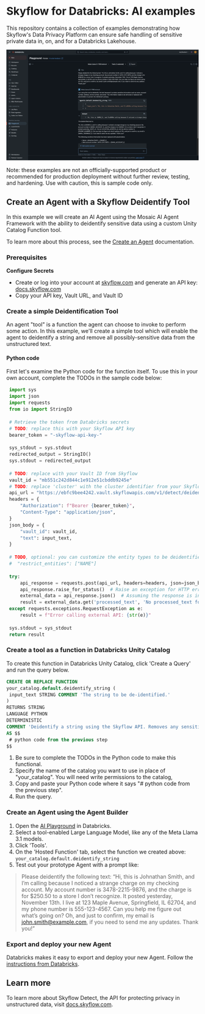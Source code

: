 
# Skyflow for Databricks: AI examples

This repository contains a collection of examples demonstrating how Skyflow's Data Privacy Platform can ensure safe handling of sensitive private data in, on, and for a Databricks Lakehouse.

![screenshot of AI agent running a deidentify call](https://github.com/SkyflowFoundry/databricks_ai/blob/main/assets/agent_playground_full.png)

Note: these examples are not an officially-supported product or recommended for production deployment without further review, testing, and hardening. Use with caution, this is sample code only.

## Create an Agent with a Skyflow Deidentify Tool

In this example we will create an AI Agent using the Mosaic AI Agent Framework with the ability to deidentify sensitive data using a custom Unity Catalog Function tool.

To learn more about this process, see the [Create an Agent](https://docs.databricks.com/en/generative-ai/agent-framework/create-agent.html) documentation.

### Prerequisites

**Configure Secrets**

- Create or log into your account at [skyflow.com](https://skyflow.com) and generate an API key: [docs.skyflow.com](https://docs.skyflow.com/api-authentication/)
- Copy your API key, Vault URL, and Vault ID


### Create a simple Deidentification Tool

An agent "tool" is a function the agent can choose to invoke to perform some action. In this example, we'll create a simple tool which will enable the agent to deidentify a string and remove all possibly-sensitive data from the unstructured text.

#### Python code

First let's examine the Python code for the function itself. To use this in your own account, complete the TODOs in the sample code below:

```py
 import sys
 import json
 import requests
 from io import StringIO

 # Retrieve the token from Databricks secrets
 # TODO: replace this with your Skyflow API key
 bearer_token = "-skyflow-api-key-"

 sys_stdout = sys.stdout
 redirected_output = StringIO()
 sys.stdout = redirected_output

 # TODO: replace with your Vault ID from Skyflow
 vault_id = "mb551c242d844c1e912e51cbddb9245e"
 # TODO: replace 'cluster' with the cluster identifier from your Skyflow Vault URL
 api_url = "https://ebfc9bee4242.vault.skyflowapis.com/v1/detect/deidentify/string"
 headers = {
     "Authorization": f"Bearer {bearer_token}",
     "Content-Type": "application/json",
 }
 json_body = {
     "vault_id": vault_id,
     "text": input_text,
 }
 
 # TODO, optional: you can customize the entity types to be deidentified by passing values in "restrict_entities", for example: 
 #  "restrict_entities": ["NAME"]

 try:
     api_response = requests.post(api_url, headers=headers, json=json_body)
     api_response.raise_for_status()  # Raise an exception for HTTP errors
     external_data = api_response.json()  # Assuming the response is in JSON format
     result = external_data.get('processed_text', 'No processed_text found')
 except requests.exceptions.RequestException as e:
     result = f"Error calling external API: {str(e)}"

 sys.stdout = sys_stdout
 return result
```


### Create a tool as a function in Databricks Unity Catalog

To create this function in Databricks Unity Catalog, click 'Create a Query' and run the query below. 

```sql
CREATE OR REPLACE FUNCTION
your_catalog.default.deidentify_string (
 input_text STRING COMMENT 'The string to be de-identified.'
)
RETURNS STRING
LANGUAGE PYTHON
DETERMINISTIC
COMMENT 'Deidentify a string using the Skyflow API. Removes any sensitive data from the string and returns a safe string with placeholders in place of sensitive data tokens.'
AS $$
 # python code from the previous step
$$
```

1. Be sure to complete the TODOs in the Python code to make this functional. 
2. Specify the name of the catalog you want to use in place of "your_catalog". You will need write permissions to the catalog, 
3. Copy and paste your Python code where it says "# python code from the previous step".
4. Run the query.

### Create an Agent using the Agent Builder

1. Open the [AI Playground](https://docs.databricks.com/en/large-language-models/ai-playground.html) in Databricks.
2. Select a tool-enabled Large Language Model, like any of the Meta Llama 3.1 models.
3. Click 'Tools'.
4. On the 'Hosted Function' tab, select the function we created above: `your_catalog.default.deidentify_string`
5. Test out your prototype Agent with a prompt like:

> Please deidentify the following text: “Hi, this is Johnathan Smith, and I’m calling because I noticed a strange charge on my checking account. My account number is 3478-2215-9876, and the charge is for $250.50 to a store I don’t recognize. It posted yesterday, November 13th. I live at 123 Maple Avenue, Springfield, IL 62704, and my phone number is 555-123-4567. Can you help me figure out what’s going on? Oh, and just to confirm, my email is john.smith@example.com, if you need to send me any updates. Thank you!”

### Export and deploy your new Agent

Databricks makes it easy to export and deploy your new Agent. Follow the [instructions from Databricks](https://docs.databricks.com/en/generative-ai/agent-framework/create-agent.html#export-and-deploy-ai-playground-agents).

## Learn more

To learn more about Skyflow Detect, the API for protecting privacy in unstructured data, visit [docs.skyflow.com](https://docs.skyflow.com/detect-overview/).